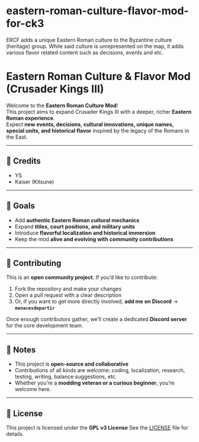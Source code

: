 # eastern-roman-culture-flavor-mod-for-ck3
ERCF adds a unique Eastern Roman culture to the Byzantine culture (heritage) group. While said culture is unrepresented on the map, it adds various flavor related content such as decisions, events and etc.

# Eastern Roman Culture & Flavor Mod (Crusader Kings III)

Welcome to the **Eastern Roman Culture Mod**!  
This project aims to expand Crusader Kings III with a deeper, richer **Eastern Roman experience**.  
Expect **new events, decisions, cultural innovations, unique names, special units, and historical flavor** inspired by the legacy of the Romans in the East.

---

## 🫅 Credits
- YS
- Kaiser (Kitsune)

---

## 🚀 Goals
- Add **authentic Eastern Roman cultural mechanics**  
- Expand **titles, court positions, and military units**  
- Introduce **flavorful localization and historical immersion**  
- Keep the mod **alive and evolving with community contributions**

---

## 🤝 Contributing
This is an **open community project**. If you’d like to contribute:
1. Fork the repository and make your changes  
2. Open a pull request with a clear description  
3. Or, if you want to get more directly involved, **add me on Discord** → **`menacesdepartir`**  

Once enough contributors gather, we’ll create a dedicated **Discord server** for the core development team.

---

## 📌 Notes
- This project is **open-source and collaborative**  
- Contributions of all kinds are welcome: coding, localization, research, testing, writing, balance suggestions, etc.  
- Whether you’re a **modding veteran or a curious beginner**, you’re welcome here.  

---

## 📜 License
This project is licensed under the **GPL v3 License**
See the [LICENSE](./LICENSE) file for details.
